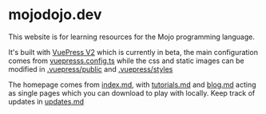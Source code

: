 # mojodojo.dev
This website is for learning resources for the Mojo programming language.

It's built with [VuePress V2](https://v2.vuepress.vuejs.org/guide/getting-started.html) which is currently in beta, the main configuration comes from [vuepresss.config.ts](vuepress.config.ts) while the css and static images can be modified in [.vuepress/public](.vuepress/public) and [.vuepress/styles](.vuepress/styles)

The homepage comes from [index.md](index.md), with [tutorials.md](tutorials.md) and [blog.md](blog.md) acting as single pages which you can download to play with locally. Keep track of updates in [updates.md](updates.md)
